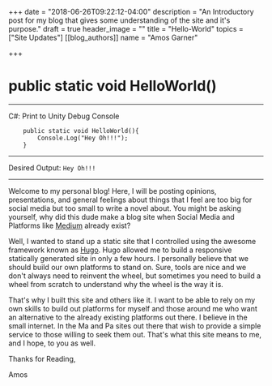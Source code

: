 +++
date = "2018-06-26T09:22:12-04:00"
description = "An Introductory post for my blog that gives some understanding of the site and it's purpose."
draft = true
header_image = ""
title = "Hello-World"
topics = ["Site Updates"]
[[blog_authors]]
name = "Amos Garner"

+++
# public static void HelloWorld()

***

C#: Print to Unity Debug Console

        public static void HelloWorld(){
            Console.Log("Hey Oh!!!");
        }

***

Desired Output: `Hey Oh!!!`

***

Welcome to my personal blog! Here, I will be posting opinions, presentations, and general feelings about things that I feel are too big for social media but too small to write a novel about. You might be asking yourself, why did this dude make a blog site when Social Media and Platforms like [Medium](https://medium.com/) already exist?

Well, I wanted to stand up a static site that I controlled using the awesome framework known as [Hugo](https://gohugo.io/). Hugo allowed me to build a responsive statically generated site in only a few hours. I personally believe that we should build our own platforms to stand on. Sure, tools are nice and we don't always need to reinvent the wheel, but sometimes you need to build a wheel from scratch to understand why the wheel is the way it is.

That's why I built this site and others like it. I want to be able to rely on my own skills to build out platforms for myself and those around me who want an alternative to the already existing platforms out there. I believe in the small internet. In the Ma and Pa sites out there that wish to provide a simple service to those willing to seek them out. That's what this site means to me, and I hope, to you as well.

Thanks for Reading,

Amos